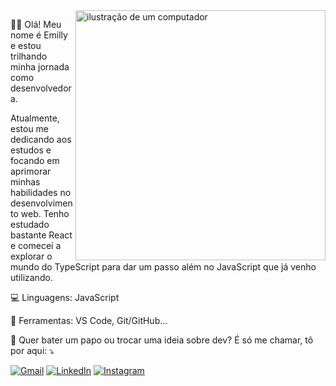 <img src="https://raw.githubusercontent.com/MicaelliMedeiros/micaellimedeiros/master/image/computer-illustration.png" alt="ilustração de um computador" min-width="400px" max-width="400px" width="400px" align="right">

<p align="left"> 
  👩‍💻 Olá! Meu nome é Emilly e estou trilhando minha jornada como desenvolvedora.
  
Atualmente, estou me dedicando aos estudos e focando em aprimorar minhas habilidades no desenvolvimento web. Tenho estudado bastante React e comecei a explorar o mundo do TypeScript para dar um passo além no JavaScript que já venho utilizando.
</p>

<p align="left">
  💻 Linguagens: JavaScript
</p>

<p align="left">
  💼 Ferramentas: VS Code, Git/GitHub...
</p>

<p align="left">
  💌 Quer bater um papo ou trocar uma ideia sobre dev? É só me chamar, tô por aqui: ⤵️
</p>

<p align="left">
  <a href="mailto:emillydeoliveira1503@gmail.com" title="Gmail">
  <img src="https://img.shields.io/badge/-Gmail-FF0000?style=flat-square&labelColor=FF0000&logo=gmail&logoColor=white&link=LINK-DO-SEU-GMAIL" alt="Gmail"/></a>
  <a href="https://www.linkedin.com/in/emilly-de-oliveira-alves-46ba13245/" title="LinkedIn">
  <img src="https://img.shields.io/badge/-Linkedin-0e76a8?style=flat-square&logo=Linkedin&logoColor=white&link=LINK-DO-SEU-LINKEDIN" alt="LinkedIn"/></a>
  <a href="https://www.instagram.com/oliveira15e_/" title="Instagram">
  <img src="https://img.shields.io/badge/-Instagram-DF0174?style=flat-square&labelColor=DF0174&logo=instagram&logoColor=white&link=LINK-DO-SEU-INSTAGRAM" alt="Instagram"/></a>
</p>
